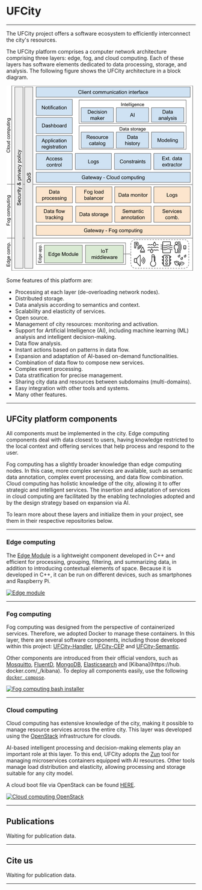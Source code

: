 # UFCity

---

The UFCity project offers a software ecosystem to efficiently interconnect the city's resources.

The UFCity platform comprises a computer network architecture comprising three layers: edge, fog, and cloud computing. Each of these layers has software elements dedicated to data processing, storage, and analysis. The following figure shows the UFCity architecture in a block diagram.

![UFCity architecture](/assets/img/ufcity-architecutre.svg "UFCity architecture")

Some features of this platform are:
* Processing at each layer (de-overloading network nodes).
* Distributed storage.
* Data analysis according to semantics and context.
* Scalability and elasticity of services.
* Open source.
* Management of city resources: monitoring and activation.
* Support for Artificial Intelligence (AI), including machine learning (ML) analysis and intelligent decision-making.
* Data flow analysis.
* Instant actions based on patterns in data flow.
* Expansion and adaptation of AI-based on-demand functionalities.
* Combination of data flow to compose new services.
* Complex event processing.
* Data stratification for precise management.
* Sharing city data and resources between subdomains (multi-domains).
* Easy integration with other tools and systems.
* Many other features.

---

## UFCity platform components


All components must be implemented in the city. Edge computing components deal with data closest to users, having knowledge restricted to the local context and offering services that help process and respond to the user.

Fog computing has a slightly broader knowledge than edge computing nodes. In this case, more complex services are available, such as semantic data annotation, complex event processing, and data flow combination.
Cloud computing has holistic knowledge of the city, allowing it to offer strategic and intelligent services. The insertion and adaptation of services in cloud computing are facilitated by the enabling technologies adopted and by the design strategy based on expansion via AI.

To learn more about these layers and initialize them in your project, see them in their respective repositories below.


---

### Edge computing

The [Edge Module](https://makleyston-ufc.github.io/ufcity-edge-module/) is a lightweight component developed in C++ and efficient for processing, grouping, filtering, and summarizing data, in addition to introducing contextual elements of space. Because it is developed in C++, it can be run on different devices, such as smartphones and Raspberry Pi.

[![Edge module](https://img.shields.io/badge/Edge_module-00599C?style=for-the-badge&logo=cplusplus&logoColor=white 'Edge module')](https://makleyston-ufc.github.io/ufcity-edge-module/)


---

### Fog computing

Fog computing was designed from the perspective of containerized services. Therefore, we adopted Docker to manage these containers.
In this layer, there are several software components, including those developed within this project: [UFCity-Handler](https://makleyston-ufc.github.io/ufcity-fog-handler/), [UFCity-CEP](https://makleyston-ufc.github.io/ufcity-fog-cep/) and [UFCity-Semantic](https://makleyston-ufc.github.io/ufcity-fog-semantic/).

Other components are introduced from their official vendors, such as [Mosquitto](https://hub.docker.com/_/eclipse-mosquitto), [FluentD](https://hub.docker.com/_/fluentd ), [MongoDB](https://hub.docker.com/_/mongo), [Elasticsearch](https://hub.docker.com/_/elasticsearch) and [Kibana](https://hub. docker.com/_/kibana).
To deploy all components easily, use the following [`docker compose`](https://makleyston-ufc.github.io/ufcity-fog-docker/).


[![Fog computing bash installer](https://img.shields.io/badge/Bash%20installer-4D4D4D?style=for-the-badge&logo=powershell&logoColor=white 'Fog computing bash installer')](https://makleyston-ufc.github.io/ufcity-fog-docker/)


---

### Cloud computing

Cloud computing has extensive knowledge of the city, making it possible to manage resource services across the entire city.
This layer was developed using the [OpenStack]() infrastructure for clouds.

AI-based intelligent processing and decision-making elements play an important role at this layer. To this end, UFCity adopts the [Zun]() tool for managing microservices containers equipped with AI resources. Other tools manage load distribution and elasticity, allowing processing and storage suitable for any city model.

A cloud boot file via OpenStack can be found [HERE](https://makleyston-ufc.github.io/ufcity-cloud-openstack/).

[![Cloud computing OpenStack](https://img.shields.io/badge/UFCity_OpenStack-ED1944?style=for-the-badge&logo=openstack&logoColor=white 'Cloud computing OpenStack')](https://makleyston-ufc.github.io/ufcity-cloud-openstack/)


---

## Publications

Waiting for publication data.

---

## Cite us

Waiting for publication data.

---

